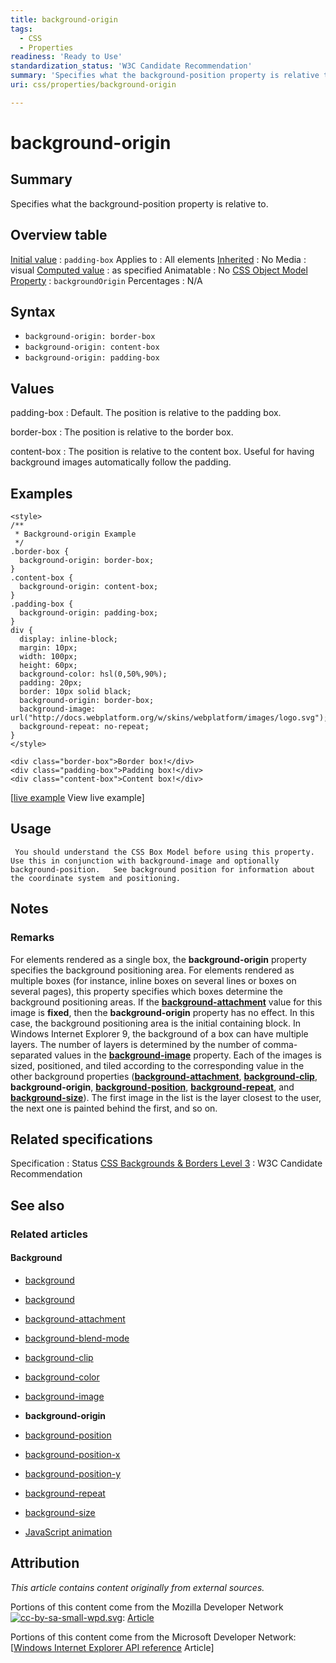 ```yaml
---
title: background-origin
tags:
  - CSS
  - Properties
readiness: 'Ready to Use'
standardization_status: 'W3C Candidate Recommendation'
summary: 'Specifies what the background-position property is relative to.'
uri: css/properties/background-origin

---
```

# background-origin

## Summary

Specifies what the background-position property is relative to.

## Overview table

[Initial value](/css/concepts/initial_value)
:   `padding-box`
Applies to
:   All elements
[Inherited](/css/concepts/inherited)
:   No
Media
:   visual
[Computed value](/css/concepts/computed_value)
:   as specified
Animatable
:   No
[CSS Object Model Property](/css/concepts/cssom)
:   `backgroundOrigin`
Percentages
:   N/A

## Syntax

-   `background-origin: border-box`
-   `background-origin: content-box`
-   `background-origin: padding-box`

## Values

padding-box
:   Default. The position is relative to the padding box.

border-box
:   The position is relative to the border box.

content-box
:   The position is relative to the content box. Useful for having background images automatically follow the padding.

## Examples

``` {.html}
<style>
/**
 * Background-origin Example
 */
.border-box {
  background-origin: border-box;
}
.content-box {
  background-origin: content-box;
}
.padding-box {
  background-origin: padding-box;
}
div {
  display: inline-block;
  margin: 10px;
  width: 100px;
  height: 60px;
  background-color: hsl(0,50%,90%);
  padding: 20px;
  border: 10px solid black;
  background-origin: border-box;
  background-image: url("http://docs.webplatform.org/w/skins/webplatform/images/logo.svg");
  background-repeat: no-repeat;
}
</style>

<div class="border-box">Border box!</div>
<div class="padding-box">Padding box!</div>
<div class="content-box">Content box!</div>
```

[[live example](http://code.webplatform.org/gist/5842945) View live example]

## Usage

     You should understand the CSS Box Model before using this property.  Use this in conjunction with background-image and optionally background-position.   See background position for information about the coordinate system and positioning.

## Notes

### Remarks

For elements rendered as a single box, the **background-origin** property specifies the background positioning area. For elements rendered as multiple boxes (for instance, inline boxes on several lines or boxes on several pages), this property specifies which boxes determine the background positioning areas. If the [**background-attachment**](/css/properties/background-attachment) value for this image is **fixed**, then the **background-origin** property has no effect. In this case, the background positioning area is the initial containing block. In Windows Internet Explorer 9, the background of a box can have multiple layers. The number of layers is determined by the number of comma-separated values in the [**background-image**](/css/properties/background-image) property. Each of the images is sized, positioned, and tiled according to the corresponding value in the other background properties ([**background-attachment**](/css/properties/background-attachment), [**background-clip**](/css/properties/background-clip), **background-origin**, [**background-position**](/css/properties/background-position), [**background-repeat**](/css/properties/background-repeat), and [**background-size**](/css/properties/background-size)). The first image in the list is the layer closest to the user, the next one is painted behind the first, and so on.

## Related specifications

Specification
:   Status
[CSS Backgrounds & Borders Level 3](http://www.w3.org/TR/css3-background/#the-background-origin)
:   W3C Candidate Recommendation

## See also

### Related articles

#### Background

-   [background](/css/cssom/properties/background)

-   [background](/css/properties/background)

-   [background-attachment](/css/properties/background-attachment)

-   [background-blend-mode](/css/properties/background-blend-mode)

-   [background-clip](/css/properties/background-clip)

-   [background-color](/css/properties/background-color)

-   [background-image](/css/properties/background-image)

-   **background-origin**

-   [background-position](/css/properties/background-position)

-   [background-position-x](/css/properties/background-position-x)

-   [background-position-y](/css/properties/background-position-y)

-   [background-repeat](/css/properties/background-repeat)

-   [background-size](/css/properties/background-size)

-   [JavaScript animation](/tutorials/animation_in_javascript_2)

## Attribution

*This article contains content originally from external sources.*

Portions of this content come from the Mozilla Developer Network [![cc-by-sa-small-wpd.svg](/assets/thumb/8/8c/cc-by-sa-small-wpd.svg/120px-cc-by-sa-small-wpd.svg.png)](http://creativecommons.org/licenses/by-sa/3.0/us/): [Article](https://developer.mozilla.org/en-US/docs/CSS/background-origin)

Portions of this content come from the Microsoft Developer Network: [[Windows Internet Explorer API reference](http://msdn.microsoft.com/en-us/library/ie/hh828809%28v=vs.85%29.aspx) Article]

